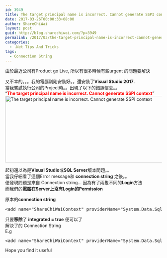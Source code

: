 ```yaml
---
id: 3949
title: The target principal name is incorrect. Cannot generate SSPI context
date: 2017-03-26T00:00:33+08:00
author: ShareChiWai
layout: post
guid: http://blog.sharechiwai.com/?p=3949
permalink: /2017/03/the-target-principal-name-is-incorrect-cannot-generate-sspi-context/
categories:
  - .Net Tips And Tricks
tags:
  - Connection String
---
```

由於最近公司有Product go Live, 所以有很多時候有些urgent 的問題要解決

又不幸的。。。我的電腦剛剛安裝好。。還安裝了**Visual Studio 2017**.  
當我嘗試執行公司的Project時。。出現了以下的錯誤信息。。  
&#8220;<span style="color: #ff0000;"><strong>The target principal name is incorrect. Cannot generate SSPI context</strong></span>&#8221;  
<img class="alignnone size-full wp-image-3954" src="https://i0.wp.com/blog.sharechiwai.com/wp-content/uploads/2017/03/connectionstring.png?resize=625%2C213" alt="The target principal name is incorrect. Cannot generate SSPI context" width="625" height="213" srcset="https://i0.wp.com/blog.sharechiwai.com/wp-content/uploads/2017/03/connectionstring.png?w=844 844w, https://i0.wp.com/blog.sharechiwai.com/wp-content/uploads/2017/03/connectionstring.png?resize=300%2C102 300w, https://i0.wp.com/blog.sharechiwai.com/wp-content/uploads/2017/03/connectionstring.png?resize=768%2C262 768w, https://i0.wp.com/blog.sharechiwai.com/wp-content/uploads/2017/03/connectionstring.png?resize=624%2C213 624w" sizes="(max-width: 625px) 100vw, 625px" data-recalc-dims="1" /> 

起初還以為是**Visual Studio**或**SQL Server**版本問題。。  
當我仔細看了這個Error message和 **connection string** 之後。。  
便發現問題是來自 Connection string&#8230; 因為有了兩隻不同的**Login**方法  
而我們的**電腦在Server上沒有Login的Permission**

原本的**connection string**

<pre>&lt;add name="ShareChiWaiContext" providerName="System.Data.SqlClient" connectionString="Data Source=sharechiwai.com;Initial Catalog=Blog;User ID=testUser;Password=TestPassword;Integrated Security=True;MultipleActiveResultSets=True" /&gt;
</pre>

只要**移除**了 **integrated = true** 便可以了  
解決了的 Connection String  
E.g

<pre>&lt;add name="ShareChiWaiContext" providerName="System.Data.SqlClient" connectionString="Data Source=sharechiwai.com;Initial Catalog=Blog;User ID=testUser;Password=TestPassword;MultipleActiveResultSets=True" /&gt;
</pre>

Hope you find it useful